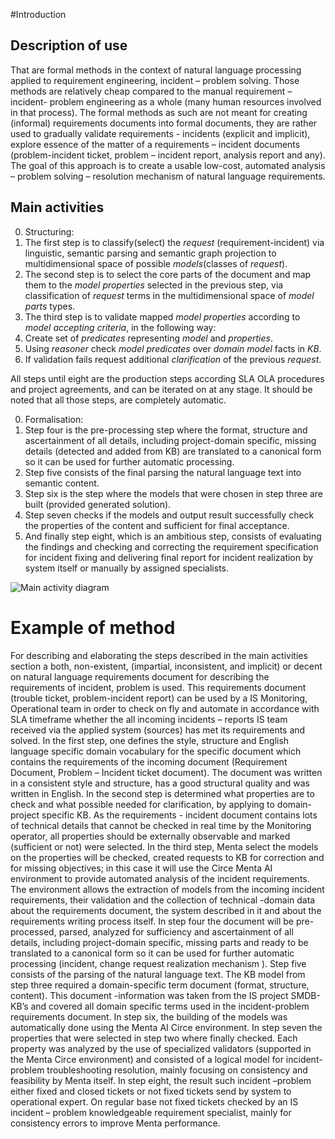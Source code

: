 #Introduction

## Description of use

That are formal methods in the context of natural language processing applied to requirement engineering, incident – problem solving.
Those methods are relatively cheap compared to the manual requirement – incident- problem engineering as a whole
(many human resources involved in that process).
The formal methods as such are not meant for creating (informal) requirements documents into formal documents, they are rather used
to gradually validate requirements - incidents (explicit and implicit),
explore essence of the matter of a requirements – incident documents
(problem-incident ticket, problem – incident report, analysis report and any).
The goal of this approach is to create a usable low-cost, automated analysis – problem solving – resolution mechanism
of natural language requirements.

## Main activities

0. Structuring:
 1. The first step is to classify(select) the *request* (requirement-incident) via linguistic, semantic parsing and semantic graph projection to multidimensional space of possible *models*(classes of *request*).
 1. The second step is to select the core parts of the document and map them to the *model properties* selected in the previous step, via classification of *request* terms in the multidimensional space of *model parts* types.
 1. The third step is to validate mapped *model properties* according to *model accepting criteria*, in the following way:
   2. Create set of *predicates* representing *model* and *properties*.
   2. Using *reasoner* check *model predicates* over *domain model* facts in *KB*.
 1. If validation fails request additional *clarification* of the previous *request*.

All steps until eight are the production steps according SLA OLA procedures and project agreements, and can be iterated on at any stage. It should be noted that all those steps, are completely automatic.

0. Formalisation:
 1. Step four is the pre-processing step where the format, structure and ascertainment of all details, including project-domain specific,
 missing details (detected and added from KB) are translated to a canonical form so it can be used for further automatic processing.
 1. Step five consists of the final parsing the natural language text into semantic content.
 1. Step six is the step where the models that were chosen in step three are built (provided generated solution).
 1. Step seven checks if the models and output result successfully check the properties of the content and sufficient for final acceptance.
 1. And finally step eight, which is an ambitious step, consists of evaluating the findings and checking and correcting the requirement specification for incident fixing and delivering final report for incident realization by system itself or manually by assigned specialists.

![Main activity diagram](https://github.com/menta/menta-0.3/raw/master/doc/design-specification/images/BackTrackeractivity1.png)

# Example of method
For describing and elaborating the steps described in the main activities section a both, non-existent, (impartial, inconsistent, and implicit)   or decent on natural language requirements document for describing the requirements of incident, problem is used. This requirements document (trouble ticket, problem-incident report) can be used by a IS Monitoring, Operational team in order to check on fly and automate in accordance with SLA timeframe whether the all incoming incidents – reports IS team received via the applied system (sources) has met its requirements and solved.
In the first step, one defines the style, structure and English language specific domain vocabulary for the specific document which contains the requirements of the incoming document (Requirement Document, Problem – Incident ticket document). The document was written in a consistent style and structure, has a good structural quality and was written in English.
In the second step is determined what properties are to check and what possible needed for clarification, by applying to domain-project specific KB. As the requirements - incident document contains lots of technical details that cannot be checked in real time by the Monitoring operator, all properties should be externally observable and marked (sufficient or not) were selected.
In the third step, Menta select the models on the properties will be checked, created requests to KB for correction and for missing objectives; in this case it will use the Circe Menta AI environment to provide automated analysis of the incident requirements. The environment allows the extraction of models from the incoming incident requirements, their validation and the collection of technical -domain data about the requirements document, the system described in it and about the requirements writing process itself.
In step four the document will be pre-processed, parsed, analyzed for sufficiency   and ascertainment of all details, including project-domain specific, missing parts and ready to be translated to a canonical form so it can be used for further automatic processing (incident, change request realization mechanism ).
Step five consists of the parsing of the natural language text. The KB model from step three required a domain-specific term document (format, structure, content). This document -information was taken from the IS project SMDB-KB’s and covered all domain specific terms used in the incident-problem requirements document.
In step six, the building of the models was automatically done using the Menta AI Circe environment.
In step seven the properties that were selected in step two where finally checked. Each property was analyzed by the use of specialized validators (supported in the Menta Circe environment) and consisted of a logical model for incident-problem troubleshooting resolution, mainly focusing on consistency and feasibility by Menta itself. In step eight, the result such incident –problem either fixed and closed tickets or not fixed tickets send by system to operational expert.  On regular base not fixed tickets checked by an IS incident – problem knowledgeable requirement specialist, mainly for consistency errors to improve Menta performance.
